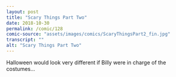 ```yaml
---
layout: post
title: "Scary Things Part Two"
date: 2018-10-30
permalink: /comic/128
comic-source: "assets/images/comics/ScaryThingsPart2_fin.jpg"
transcript: ""
alt: "Scary Things Part Two"
---
```


Halloween would look very different if Billy were in charge of the costumes...
